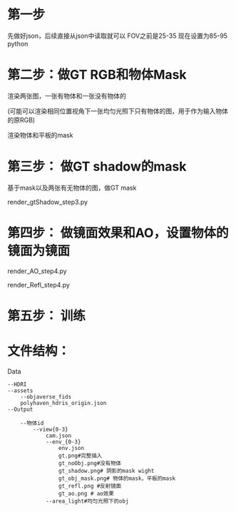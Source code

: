 # 第一步
先做好json，后续直接从json中读取就可以 FOV之前是25-35 现在设置为85-95
python 

# 第二步：做GT RGB和物体Mask
渲染两张图，一张有物体和一张没有物体的

(可能可以渲染相同位置视角下一张均匀光照下只有物体的图，用于作为输入物体的原RGB)

渲染物体和平板的mask

# 第三步： 做GT shadow的mask
基于mask以及两张有无物体的图，做GT mask

render_gtShadow_step3.py

# 第四步： 做镜面效果和AO，设置物体的镜面为镜面
render_AO_step4.py

render_Refl_step4.py


# 第五步： 训练


# 文件结构：


Data
    
    --HDRI
    --assets
        --objaverse_fids
        polyhaven_hdris_origin.json
    --Output

        --物体id
            --view{0-3}
                cam.json
                --env_{0-3}
                    env.json
                    gt.png#完整插入
                    gt_noObj.png#没有物体
                    gt_shadow.png# 阴影的mask wight
                    gt_obj_mask.png# 物体的mask，平板的mask
                    gt_refl.png #反射镜面
                    gt_ao.png # ao效果 
                --area_light#均匀光照下的obj